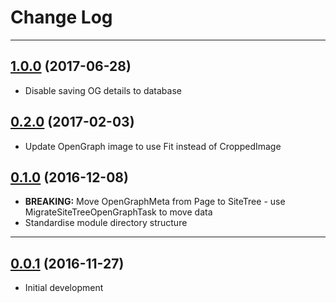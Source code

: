 # Change Log
---

## [1.0.0](https://github.com/toastnz/open-graph-meta/tree/1.0.0) (2017-06-28)

* Disable saving OG details to database

## [0.2.0](https://github.com/toastnz/open-graph-meta/tree/0.2.0) (2017-02-03)

* Update OpenGraph image to use Fit instead of CroppedImage

## [0.1.0](https://github.com/toastnz/open-graph-meta/tree/0.1.0) (2016-12-08)

* **BREAKING:** Move OpenGraphMeta from Page to SiteTree - use MigrateSiteTreeOpenGraphTask to move data
* Standardise module directory structure

---

## [0.0.1](https://github.com/toastnz/open-graph-meta/tree/0.0.1) (2016-11-27)

* Initial development
